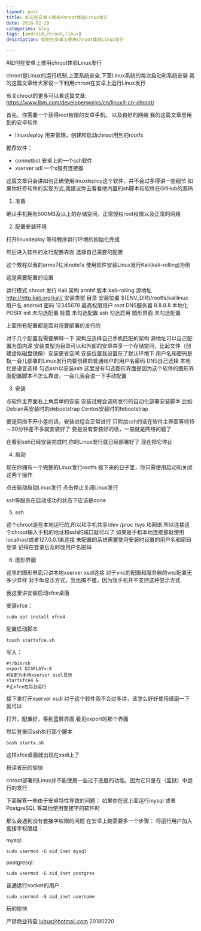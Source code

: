 ```yaml
---
layout: post
title: 如何在安卓上使用chroot体验Linux发行
date: 2018-02-20
categories: blog
tags: [android,chroot,linux]
description: 如何在安卓上使用chroot体验Linux发行

---
```

#如何在安卓上使用chroot体验Linux发行

chroot是Linux的运行机制,上至系统安全,下至Linux系统的每次启动和系统安装
我的这篇文章给大家说一下利用chroot在安卓上运行Linux发行

有关chroot的更多可以看这篇文章: https://www.ibm.com/developerworks/cn/linux/l-cn-chroot/

首先，你需要一个获得root权限的安卓手机。 以及良好的网络
我的这篇文章里用到的安卓软件

 * linuxdeploy 用来管理，创建和启动chroot用到的rootfs

推荐软件：
 * connetbot 安卓上的一个ssh软件 
 * xserver sdl 一个x服务连接器

这篇文章只会讲如何正确使用linuxdeploy这个软件，并不会过多得讲一些细节
如果你好奇软件的实现方式,我建议你去看看他内置的sh脚本和软件在GitHub的源码

1. 准备

确认手机拥有500MB及以上的存储空间，正常授权root权限以及正常的网络

2. 配置安装环境

打开linuxdeploy  等待程序运行环境的初始化完成

然后进入软件的发行配置界面
选择自己需要的配置

这个教程以我的armv7红米note1s 使用软件安装Linux发行Kali(kali-rolling)为例

这是需要配置的设置

运行模式 chroot
发行 Kali
架构 armhf
版本 kali-rolling
源地址 http://http.kali.org/kali/
安装类型 目录
安装位置 ${ENV\_DIR}/rootfs/kalilinux
用户名 android
密码 12345678
最高权限用户 root
DNS服务器 8.8.8.8
本地化 POSIX
init 未勾选配置
挂载 未勾选配置
ssh 勾选启用
图形界面 未勾选配置

上面所有配置都是面对将要部署的发行的

对于几个配置我需要解释一下
架构应选择自己手机匹配的架构
源地址可以自己配置为国内源
安装类型为目录可以和外部的安卓共享一个存储空间，比起文件（创建虚拟磁盘镜像）安装更省空间
安装位置我设置在了默认环境下
用户名和密码是指一会儿部署的Linux发行内要创建的普通账户的用户名密码
DNS自己选择
本地化是语言选择
勾选ssh以安装ssh
这里没有勾选图形界面是因为这个软件的图形界面配置脚本不怎么靠谱，一会儿我会说一下手动配置

3. 安装

点软件主界面右上角菜单的安装
安装过程会调用发行的自动化部署安装脚本
比如
Debian系安装时的debootstrap
Centos安装时的febootstrap

要是网络不开小差的话，安装进程会正常进行
只附加ssh的话在软件主界面等待15－30分钟差不多就安装好了
要是没有安装好的话，一般就是网络问题了

在看到ssh已经安装完成时,你的Linux发行就已经部署好了
现在把它停止

4. 启动

现在你拥有一个完整的Linux发行rootfs
接下来的日子里，你只需使用启动和关闭这两个操作

点击启动启动Linux发行
点击停止关闭Linux发行

ssh等服务在启动成功的状态下应该是done

5. ssh

这个chroot是在本地运行的,所以和手机共享/dev /proc /sys 和网络
所以连接这个chroot输入手机的地址和ssh的端口就可以了
如果是手机本地连接那就使用localhost或者127.0.0.1来连接
未配置的系统需要使用安装时设置的用户名和密码登录
记得在登录后及时改用户名密码

6. 图形界面

这里的图形界面只讲本地xserver xsdl连接
对于vnc的配置和服务器的vnc配置无多少异样
对于fb显示方式，我也搞不懂，因为我手机并不支持这种显示方式

我这里讲安装启动xfce桌面

安装xfce：

    sudo apt install xfce4

配置启动脚本

    touch startxfce.sh

写入：

```
#!/bin/sh
export DISPLAY=:0
#指定为本地xserver xsdl显示
startxfce4 &
#让xfce在后台运行
```


接下来打开xserver xsdl
对于这个软件我不会过多讲，该怎么好好使用琢磨一下就可以

打开，配置好，等到蓝屏界面,看见export的那个界面

然后登录回ssh执行那个脚本

    bash startx.sh

这样xfce桌面就出现在xsdl上了



祝读者玩的愉快

chroot部署的Linux并不能使用一些过于底层的功能。因为它只是在（监狱）中运行的发行

下面解答一些由于安卓特性导致的问题：
如果你在这上面运行mysql 或者 PostgreSQL 等其他使用套接字的软件时

那么会遇到没有套接字权限的问题
在安卓上跑需要多一个步骤：
将运行用户加入套接字权限组：

mysql:

    sudo usermod -G aid_inet mysql

postgresql:

    sudo usermod -G aid_inet postgres

普通运行socket的用户：

    sudo usermod -G aid_inet username




玩的愉快


严禁商业转载
luhux@hotmail.com
20180220

